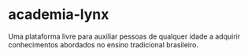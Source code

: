 # academia-lynx
Uma plataforma livre para auxiliar pessoas de qualquer idade a adquirir conhecimentos abordados no ensino tradicional brasileiro.
